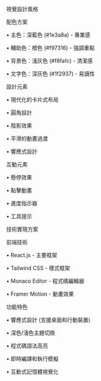 視覺設計風格

配色方案

•
主色：深藍色 (#1e3a8a) - 專業感

•
輔助色：橙色 (#f97316) - 強調重點

•
背景色：淺灰色 (#f8fafc) - 清潔感

•
文字色：深灰色 (#1f2937) - 易讀性

設計元素

•
現代化的卡片式布局

•
圓角設計

•
陰影效果

•
平滑的動畫過渡

•
響應式設計

互動元素

•
懸停效果

•
點擊動畫

•
進度指示器

•
工具提示

技術實現方案

前端技術

•
React.js - 主要框架

•
Tailwind CSS - 樣式框架

•
Monaco Editor - 程式碼編輯器

•
Framer Motion - 動畫效果

功能特色

•
響應式設計 (支援桌面和行動裝置)

•
深色/淺色主題切換

•
程式碼語法高亮

•
即時編譯和執行模擬

•
互動式記憶體視覺化

